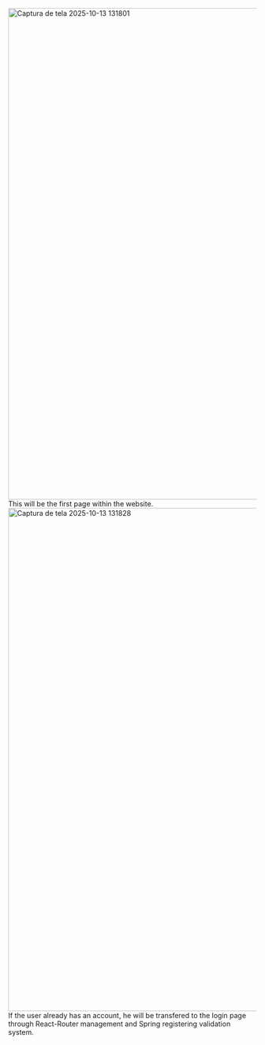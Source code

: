 <img width="1879" height="997" alt="Captura de tela 2025-10-13 131801" src="https://github.com/user-attachments/assets/b18cecbb-a86d-4f08-962d-53eb2e034faa" />
This will be the first page within the website.
<img width="1875" height="1021" alt="Captura de tela 2025-10-13 131828" src="https://github.com/user-attachments/assets/4689ea58-d0ee-4923-aa80-5b5dd9e3deff" />
If the user already has an account, he will be transfered to the login page through React-Router management and Spring registering validation system.
